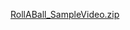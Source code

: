 [RollABall_SampleVideo.zip](https://github.com/user-attachments/files/18527243/RollABall_SampleVideo.zip)
